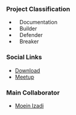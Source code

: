 ### Project Classification 
* <i class="fas fa-book" style="font-size: 1.2em; color:#233e81;"></i><span style="font-size:1.0em;padding-left:12px;">Documentation</span>
* <i class="fas fa-toolbox" style="font-size: 1.2em; color:#233e81;"></i><span style="font-size:1.0em;padding-left:12px;">Builder</span> 
* <i class="fas fa-shield-alt" style="font-size: 1.2em; color:#233e81;"></i><span style="font-size:1.0em;padding-left:12px;">Defender</span>
* <i class="fas fa-user-secret" style="font-size: 1.2em; color:#233e81;"></i><span style="font-size:1.0em;padding-left:12px;">Breaker</span>

### Social Links
* [Download](#)
* [Meetup](#)

### Main Collaborator
* [Moein Izadi](#)



